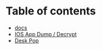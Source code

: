 # Table of contents

* [docs](README.md)
* [IOS App Dump / Decrypt](ios-app-dump-decrypt.md)
* [Desk Pop](deskpop.md)

